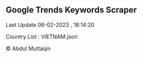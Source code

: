 

## Google Trends Keywords Scraper 
 
Last Update 06-02-2023 , 18:14:20

Country List :
VIETNAM.json



© Abdul Muttaqin 
